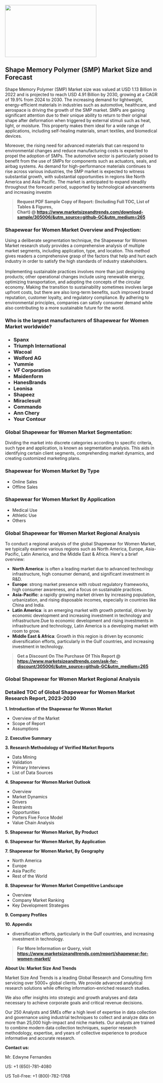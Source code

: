 <p><img class="alignnone size-medium wp-image-20088" src="https://ffe5etoiles.com/wp-content/uploads/2024/12/MST1-300x171.png" alt="" width="300" height="171" /></p><h2>Shape Memory Polymer (SMP) Market Size and Forecast</h2><p>Shape Memory Polymer (SMP) Market size was valued at USD 1.13 Billion in 2022 and is projected to reach USD 4.91 Billion by 2030, growing at a CAGR of 19.9% from 2024 to 2030. The increasing demand for lightweight, energy-efficient materials in industries such as automotive, healthcare, and aerospace is driving the growth of the SMP market. SMPs are gaining significant attention due to their unique ability to return to their original shape after deformation when triggered by external stimuli such as heat, light, or moisture. This property makes them ideal for a wide range of applications, including self-healing materials, smart textiles, and biomedical devices.</p><p>Moreover, the rising need for advanced materials that can respond to environmental changes and reduce manufacturing costs is expected to propel the adoption of SMPs. The automotive sector is particularly poised to benefit from the use of SMPs for components such as actuators, seals, and airbag systems. As demand for high-performance materials continues to rise across various industries, the SMP market is expected to witness substantial growth, with substantial opportunities in regions like North America and Asia Pacific. The market is anticipated to expand steadily throughout the forecast period, supported by technological advancements and increasing investm</p><blockquote id="" class=""><strong>Request PDF Sample Copy of Report: (Including Full TOC, List of Tables &amp; Figures, Chart)&nbsp;@&nbsp;<strong><a href="https://www.marketsizeandtrends.com/download-sample/305006/&utm_source=github-GC&utm_medium=265" target="_blank">https://www.marketsizeandtrends.com/download-sample/305006/&utm_source=github-GC&utm_medium=265</a></strong></strong></blockquote><h3 id="" class="">Shapewear for Women Market&nbsp;Overview and Projection:</h3><p id="" class="">Using a deliberate segmentation technique, the Shapewear for Women Market research study provides a comprehensive analysis of multiple market segments, including application, type, and location. This method gives readers a comprehensive grasp of the factors that help and hurt each industry in order to satisfy the high standards of industry stakeholders. <br /> <br />Implementing sustainable practices involves more than just designing products; other operational changes include using renewable energy, optimizing transportation, and adopting the concepts of the circular economy. Making the transition to sustainability sometimes involves large upfront costs, but there are also long-term benefits, such improved brand reputation, customer loyalty, and regulatory compliance. By adhering to environmental principles, companies can satisfy consumer demand while also contributing to a more sustainable future for the world.</p><h3 id="" class="">Who is the largest manufacturers of&nbsp;Shapewear for Women Market worldwide?</h3><h3 class=""><p><ul><li>Spanx </li><li> Triumph International </li><li> Wacoal </li><li> Wolford AG </li><li> Yummie </li><li> VF Corporation </li><li> Maidenform </li><li> HanesBrands </li><li> Leonisa </li><li> Shapeez </li><li> Miraclesuit </li><li> Commando </li><li> Ann Chery </li><li> Your Contour</li></ul></p></h3><h3 id="" class="">Global&nbsp;Shapewear for Women Market Segmentation:</h3><p id="" class="">Dividing the market into discrete categories according to specific criteria, such type and application, is known as segmentation analysis. This aids in identifying certain client segments, comprehending market dynamics, and creating customized marketing plans.</p><h3 id="" class="">Shapewear for Women Market&nbsp;By Type</h3><p><p><ul><li>Online Sales</li><li> Offline Sales</p></li></ul></p></p><h3 id="" class="">Shapewear for Women Market&nbsp;By Application</h3><p class=""><p><ul><li>Medical Use</li><li> Athletic Use</li><li> Others</li></ul></p></p><h3 id="" class="">Global Shapewear for Women Market Regional Analysis</h3><p id="" class="">To conduct a regional analysis of the global Shapewear for Women Market, we typically examine various regions such as North America, Europe, Asia-Pacific, Latin America, and the Middle East &amp; Africa. Here's a brief overview:</p><ul><li><strong>North America</strong>: is often a leading market due to advanced technology infrastructure, high consumer demand, and significant investment in R&amp;D.</li><li><strong>Europe</strong>: strong market presence with robust regulatory frameworks, high consumer awareness, and a focus on sustainable practices.</li><li><strong>Asia-Pacific</strong>: a rapidly growing market driven by increasing population, urbanization, and rising disposable incomes, especially in countries like China and India.</li><li><strong>Latin America</strong>: is an emerging market with growth potential, driven by economic development and increasing investment in technology and infrastructure.Due to economic development and rising investments in infrastructure and technology, Latin America is a developing market with room to grow.</li><li><strong>Middle East &amp; Africa</strong>: Growth in this region is driven by economic diversification efforts, particularly in the Gulf countries, and increasing investment in technology.</li></ul><blockquote id="" class=""><strong>Get a Discount On The Purchase Of This Report @ <strong><a href="https://www.marketsizeandtrends.com/ask-for-discount/305006/&utm_source=github-GC&utm_medium=265" target="_blank">https://www.marketsizeandtrends.com/ask-for-discount/305006/&utm_source=github-GC&utm_medium=265</a></strong></strong></blockquote><h3 id="" class="">Global Shapewear for Women Market Regional Analysis</h3><h3 id="" class="">Detailed TOC of Global Shapewear for Women Market Research Report, 2023-2030</h3><p id="" class=""><strong>1. Introduction of the Shapewear for Women Market</strong></p><ul><li>Overview of the Market</li><li>Scope of Report</li><li>Assumptions</li></ul><p id="" class=""><strong>2. Executive Summary</strong></p><p id="" class=""><strong>3. Research Methodology of Verified Market Reports</strong></p><ul><li>Data Mining</li><li>Validation</li><li>Primary Interviews</li><li>List of Data Sources</li></ul><p id="" class=""><strong>4. Shapewear for Women Market Outlook</strong></p><ul><li>Overview</li><li>Market Dynamics</li><li>Drivers</li><li>Restraints</li><li>Opportunities</li><li>Porters Five Force Model</li><li>Value Chain Analysis</li></ul><p id="" class=""><strong>5. Shapewear for Women Market, By Product</strong></p><p id="" class=""><strong>6. Shapewear for Women Market, By Application</strong></p><p id="" class=""><strong>7. Shapewear for Women Market, By Geography</strong></p><ul><li>North America</li><li>Europe</li><li>Asia Pacific</li><li>Rest of the World</li></ul><p id="" class=""><strong>8. Shapewear for Women Market Competitive Landscape</strong></p><ul><li>Overview</li><li>Company Market Ranking</li><li>Key Development Strategies</li></ul><p id="" class=""><strong>9. Company Profiles</strong></p><p id="" class=""><strong>10. Appendix</strong></p><ul><li>diversification efforts, particularly in the Gulf countries, and increasing investment in technology.</li></ul><blockquote id="" class=""><strong>For More Information or Query, visit <strong><strong><a href="https://www.marketsizeandtrends.com/report/shapewear-for-women-market/" target="_blank">https://www.marketsizeandtrends.com/report/shapewear-for-women-market/</a></strong></strong></strong></blockquote><p id="" class=""><strong>About Us: Market Size And Trends</strong></p><p id="" class="">Market Size And Trends is a leading Global Research and Consulting firm servicing over 5000+ global clients. We provide advanced analytical research solutions while offering information-enriched research studies.</p><p id="" class="">We also offer insights into strategic and growth analyses and data necessary to achieve corporate goals and critical revenue decisions.</p><p id="" class="">Our 250 Analysts and SMEs offer a high level of expertise in data collection and governance using industrial techniques to collect and analyze data on more than 25,000 high-impact and niche markets. Our analysts are trained to combine modern data collection techniques, superior research methodology, expertise, and years of collective experience to produce informative and accurate research.</p><p id="" class=""><strong>Contact us:</strong></p><p id="" class="">Mr. Edwyne Fernandes</p><p id="" class="">US: +1 (650)-781-4080</p><p id="" class="">US Toll-Free: +1 (800)-782-1768</p>

